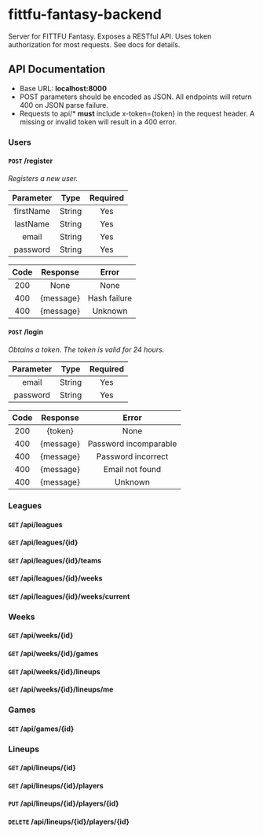# fittfu-fantasy-backend
Server for FITTFU Fantasy.  Exposes a RESTful API.  Uses token authorization for most requests.  See docs for details.
## API Documentation
* Base URL: **localhost:8000**
* POST parameters should be encoded as JSON.  All endpoints will return 400 on JSON parse failure.
* Requests to api/* **must** include x-token={token} in the request header.  A missing or invalid token will result in a 400 error.

### Users
#### `POST` /register
*Registers a new user.*

Parameter | Type   | Required
:-------: | :----: | :-----:
firstName | String | Yes
lastName  | String | Yes
email     | String | Yes
password  | String | Yes

Code  | Response       | Error
:---: | :------------: | :----:
200   | None           | None
400   | {message}      | Hash failure
400   | {message}      | Unknown

#### `POST` /login
*Obtains a token.  The token is valid for 24 hours.*

Parameter | Type   | Required
:-------: | :----: | :-----:
email     | String | Yes
password  | String | Yes

Code  | Response       | Error
:---: | :------------: | :----:
200   | {token}        | None
400   | {message}      | Password incomparable
400   | {message}      | Password incorrect
400   | {message}      | Email not found
400   | {message}      | Unknown

### Leagues
#### `GET` /api/leagues
#### `GET` /api/leagues/{id}
#### `GET` /api/leagues/{id}/teams
#### `GET` /api/leagues/{id}/weeks
#### `GET` /api/leagues/{id}/weeks/current

### Weeks
#### `GET` /api/weeks/{id}
#### `GET` /api/weeks/{id}/games
#### `GET` /api/weeks/{id}/lineups
#### `GET` /api/weeks/{id}/lineups/me

### Games 
#### `GET` /api/games/{id}

### Lineups
#### `GET` /api/lineups/{id}
#### `GET` /api/lineups/{id}/players
#### `PUT` /api/lineups/{id}/players/{id}
#### `DELETE` /api/lineups/{id}/players/{id}




